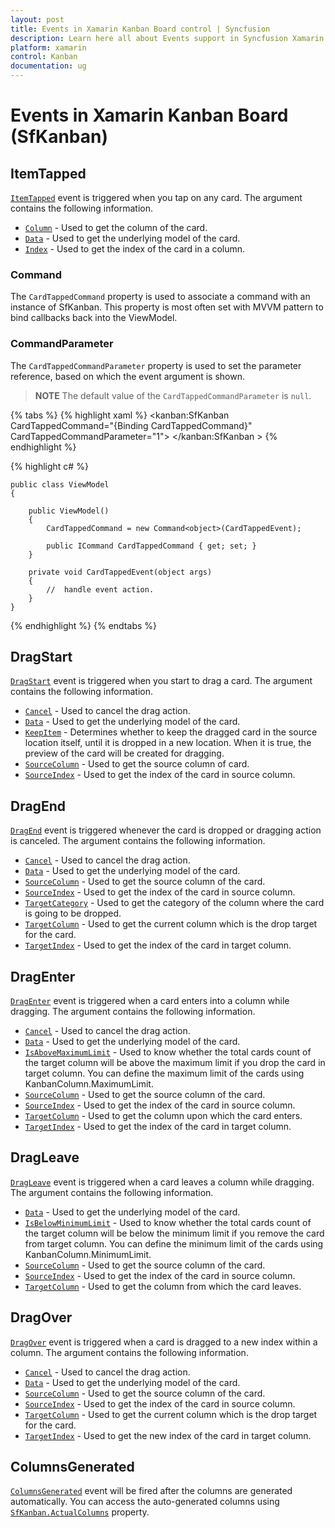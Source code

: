 ```yaml
---
layout: post
title: Events in Xamarin Kanban Board control | Syncfusion
description: Learn here all about Events support in Syncfusion Xamarin Kanban Board (SfKanban) control and more.
platform: xamarin
control: Kanban
documentation: ug
---
```


# Events in Xamarin Kanban Board (SfKanban)

## ItemTapped

[`ItemTapped`](https://help.syncfusion.com/cr/xamarin/Syncfusion.SfKanban.XForms.SfKanban.html) event is triggered when you tap on any card. The argument contains the following information.

* [`Column`](https://help.syncfusion.com/cr/xamarin/Syncfusion.SfKanban.XForms.KanbanTappedEventArgs.html#Syncfusion_SfKanban_XForms_KanbanTappedEventArgs_Column)          - Used to get the column of the card.
* [`Data`](https://help.syncfusion.com/cr/xamarin/Syncfusion.SfKanban.XForms.KanbanTappedEventArgs.html#Syncfusion_SfKanban_XForms_KanbanTappedEventArgs_Data) 			- Used to get the underlying model of the card.
* [`Index`](https://help.syncfusion.com/cr/xamarin/Syncfusion.SfKanban.XForms.KanbanTappedEventArgs.html#Syncfusion_SfKanban_XForms_KanbanTappedEventArgs_Index) 			- Used to get the index of the card in a column.

### Command

The `CardTappedCommand` property is used to associate a command with an instance of SfKanban. This property is most often set with MVVM pattern to bind callbacks back into the ViewModel.

### CommandParameter

The `CardTappedCommandParameter` property is used to set the parameter reference, based on which the event argument is shown.

>**NOTE**
The default value of the `CardTappedCommandParameter` is `null`.

{% tabs %}
{% highlight xaml %}
<kanban:SfKanban  CardTappedCommand="{Binding CardTappedCommand}" CardTappedCommandParameter="1">
           <!--Intialize the column-->
</kanban:SfKanban >
{% endhighlight %}

{% highlight c# %}

    public class ViewModel
    {

        public ViewModel()
        {
            CardTappedCommand = new Command<object>(CardTappedEvent);

            public ICommand CardTappedCommand { get; set; }
        }

        private void CardTappedEvent(object args)
        {
            //  handle event action.
        }
    }
{% endhighlight %}
{% endtabs %}

## DragStart

[`DragStart`](https://help.syncfusion.com/cr/xamarin/Syncfusion.SfKanban.XForms.SfKanban.html) event is triggered when you start to drag a card. The argument contains the following information.

* [`Cancel`](https://help.syncfusion.com/cr/xamarin/Syncfusion.SfKanban.XForms.KanbanDragStartEventArgs.html#Syncfusion_SfKanban_XForms_KanbanDragStartEventArgs_Cancel)			- Used to cancel the drag action.
* [`Data`](https://help.syncfusion.com/cr/xamarin/Syncfusion.SfKanban.XForms.KanbanDragEventArgs.html#Syncfusion_SfKanban_XForms_KanbanDragEventArgs_Data)			- Used to get the underlying model of the card.
* [`KeepItem`](https://help.syncfusion.com/cr/xamarin/Syncfusion.SfKanban.XForms.KanbanDragStartEventArgs.html#Syncfusion_SfKanban_XForms_KanbanDragStartEventArgs_KeepItem)		- Determines whether to keep the dragged card in the source location itself, until it is dropped in a new location. When it is true, the preview of the card will be created for dragging.
* [`SourceColumn`](https://help.syncfusion.com/cr/xamarin/Syncfusion.SfKanban.XForms.KanbanDragEventArgs.html#Syncfusion_SfKanban_XForms_KanbanDragEventArgs_SourceColumn) 	- Used to get the source column of card.
* [`SourceIndex`](https://help.syncfusion.com/cr/xamarin/Syncfusion.SfKanban.XForms.KanbanDragEventArgs.html#Syncfusion_SfKanban_XForms_KanbanDragEventArgs_SourceIndex)		- Used to get the index of the card in source column.   

## DragEnd  

[`DragEnd`](https://help.syncfusion.com/cr/xamarin/Syncfusion.SfKanban.XForms.SfKanban.html) event is triggered whenever the card is dropped or dragging action is canceled. The argument contains the following information.

* [`Cancel`](https://help.syncfusion.com/cr/xamarin/Syncfusion.SfKanban.XForms.KanbanDragEndEventArgs.html#Syncfusion_SfKanban_XForms_KanbanDragEndEventArgs_Cancel)			- Used to cancel the drag action.
* [`Data`](https://help.syncfusion.com/cr/xamarin/Syncfusion.SfKanban.XForms.KanbanDragEventArgs.html#Syncfusion_SfKanban_XForms_KanbanDragEventArgs_Data)			- Used to get the underlying model of the card.
* [`SourceColumn`](https://help.syncfusion.com/cr/xamarin/Syncfusion.SfKanban.XForms.KanbanDragEventArgs.html#Syncfusion_SfKanban_XForms_KanbanDragEventArgs_SourceColumn) 	- Used to get the source column of the card.
* [`SourceIndex`](https://help.syncfusion.com/cr/xamarin/Syncfusion.SfKanban.XForms.KanbanDragEventArgs.html#Syncfusion_SfKanban_XForms_KanbanDragEventArgs_SourceIndex)		- Used to get the index of the card in source column.
* [`TargetCategory`](https://help.syncfusion.com/cr/xamarin/Syncfusion.SfKanban.XForms.KanbanDragEndEventArgs.html#Syncfusion_SfKanban_XForms_KanbanDragEndEventArgs_TargetCategory) 	- Used to get the category of the column where the card is going to be dropped.
* [`TargetColumn`](https://help.syncfusion.com/cr/xamarin/Syncfusion.SfKanban.XForms.KanbanDragEndEventArgs.html#Syncfusion_SfKanban_XForms_KanbanDragEndEventArgs_TargetColumn)	- Used to get the current column which is the drop target for the card.
* [`TargetIndex`](https://help.syncfusion.com/cr/xamarin/Syncfusion.SfKanban.XForms.KanbanDragEndEventArgs.html#Syncfusion_SfKanban_XForms_KanbanDragEndEventArgs_TargetIndex)		- Used to get the index of the card in target column.

## DragEnter 

[`DragEnter`](https://help.syncfusion.com/cr/xamarin/Syncfusion.SfKanban.XForms.SfKanban.html) event is triggered when a card enters into a column while dragging. The argument contains the following information.

* [`Cancel`](https://help.syncfusion.com/cr/xamarin/Syncfusion.SfKanban.XForms.KanbanDragEnterEventArgs.html#Syncfusion_SfKanban_XForms_KanbanDragEnterEventArgs_Cancel)				- Used to cancel the drag action.
* [`Data`](https://help.syncfusion.com/cr/xamarin/Syncfusion.SfKanban.XForms.KanbanDragEventArgs.html#Syncfusion_SfKanban_XForms_KanbanDragEventArgs_Data)				- Used to get the underlying model of the card.
* [`IsAboveMaximumLimit`](https://help.syncfusion.com/cr/xamarin/Syncfusion.SfKanban.XForms.KanbanDragEnterEventArgs.html#Syncfusion_SfKanban_XForms_KanbanDragEnterEventArgs_IsAboveMaximumLimit)	- Used to know whether the total cards count of the target column will be above the maximum limit if you drop the card in target column. You can define the maximum limit of the cards using KanbanColumn.MaximumLimit. 
* [`SourceColumn`](https://help.syncfusion.com/cr/xamarin/Syncfusion.SfKanban.XForms.KanbanDragEventArgs.html#Syncfusion_SfKanban_XForms_KanbanDragEventArgs_SourceColumn) 		- Used to get the source column of the card.
* [`SourceIndex`](https://help.syncfusion.com/cr/xamarin/Syncfusion.SfKanban.XForms.KanbanDragEventArgs.html#Syncfusion_SfKanban_XForms_KanbanDragEventArgs_SourceIndex)			- Used to get the index of the card in source column.
* [`TargetColumn`](https://help.syncfusion.com/cr/xamarin/Syncfusion.SfKanban.XForms.KanbanDragEnterEventArgs.html#Syncfusion_SfKanban_XForms_KanbanDragEnterEventArgs_TargetColumn)		- Used to get the column upon which the card enters.
* [`TargetIndex`](https://help.syncfusion.com/cr/xamarin/Syncfusion.SfKanban.XForms.KanbanDragEnterEventArgs.html#Syncfusion_SfKanban_XForms_KanbanDragEnterEventArgs_TargetIndex)			- Used to get the index of the card in target column.

## DragLeave 

[`DragLeave`](https://help.syncfusion.com/cr/xamarin/Syncfusion.SfKanban.XForms.SfKanban.html) event is triggered when a card leaves a column while dragging. The argument contains the following information.

* [`Data`](https://help.syncfusion.com/cr/xamarin/Syncfusion.SfKanban.XForms.KanbanDragEventArgs.html#Syncfusion_SfKanban_XForms_KanbanDragEventArgs_Data)                - Used to get the underlying model of the card.
* [`IsBelowMinimumLimit`](https://help.syncfusion.com/cr/xamarin/Syncfusion.SfKanban.XForms.KanbanDragLeaveEventArgs.html#Syncfusion_SfKanban_XForms_KanbanDragLeaveEventArgs_IsBelowMinimumLimit) - Used to know whether the total cards count of the target column will be below the minimum limit if you remove the card from target column. You can define the minimum limit of the cards using KanbanColumn.MinimumLimit.
* [`SourceColumn`](https://help.syncfusion.com/cr/xamarin/Syncfusion.SfKanban.XForms.KanbanDragEventArgs.html#Syncfusion_SfKanban_XForms_KanbanDragEventArgs_SourceColumn)        - Used to get the source column of the card.
* [`SourceIndex`](https://help.syncfusion.com/cr/xamarin/Syncfusion.SfKanban.XForms.KanbanDragEventArgs.html#Syncfusion_SfKanban_XForms_KanbanDragEventArgs_SourceIndex)         - Used to get the index of the card in source column.
* [`TargetColumn`](https://help.syncfusion.com/cr/xamarin/Syncfusion.SfKanban.XForms.KanbanDragLeaveEventArgs.html#Syncfusion_SfKanban_XForms_KanbanDragLeaveEventArgs_TargetColumn)		- Used to get the column from which the card leaves.

## DragOver

[`DragOver`](https://help.syncfusion.com/cr/xamarin/Syncfusion.SfKanban.XForms.SfKanban.html) event is triggered when a card is dragged to a new index within a column. The argument contains the following information.

* [`Cancel`](https://help.syncfusion.com/cr/xamarin/Syncfusion.SfKanban.XForms.KanbanDragOverEventArgs.html#Syncfusion_SfKanban_XForms_KanbanDragOverEventArgs_Cancel)			- Used to cancel the drag action.
* [`Data`](https://help.syncfusion.com/cr/xamarin/Syncfusion.SfKanban.XForms.KanbanDragEventArgs.html#Syncfusion_SfKanban_XForms_KanbanDragEventArgs_Data)			- Used to get the underlying model of the card.
* [`SourceColumn`](https://help.syncfusion.com/cr/xamarin/Syncfusion.SfKanban.XForms.KanbanDragEventArgs.html#Syncfusion_SfKanban_XForms_KanbanDragEventArgs_SourceColumn) 	- Used to get the source column of the card.
* [`SourceIndex`](https://help.syncfusion.com/cr/xamarin/Syncfusion.SfKanban.XForms.KanbanDragEventArgs.html#Syncfusion_SfKanban_XForms_KanbanDragEventArgs_SourceIndex)		- Used to get the index of the card in source column.
* [`TargetColumn`](https://help.syncfusion.com/cr/xamarin/Syncfusion.SfKanban.XForms.KanbanDragOverEventArgs.html#Syncfusion_SfKanban_XForms_KanbanDragOverEventArgs_TargetColumn)	- Used to get the current column which is the drop target for the card.
* [`TargetIndex`](https://help.syncfusion.com/cr/xamarin/Syncfusion.SfKanban.XForms.KanbanDragOverEventArgs.html#Syncfusion_SfKanban_XForms_KanbanDragOverEventArgs_TargetIndex)		- Used to get the new index of the card in target column.

## ColumnsGenerated 

[`ColumnsGenerated`](https://help.syncfusion.com/cr/xamarin/Syncfusion.SfKanban.XForms.SfKanban.html) event will be fired after the columns are generated automatically. You can access the auto-generated columns using [`SfKanban.ActualColumns`](https://help.syncfusion.com/cr/xamarin/Syncfusion.SfKanban.XForms.SfKanban.html#Syncfusion_SfKanban_XForms_SfKanban_ActualColumns) property.
